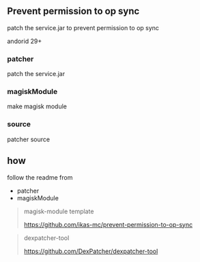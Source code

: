## Prevent permission to op sync

patch the service.jar to prevent permission to op sync

andorid 29+

### patcher

patch the service.jar

### magiskModule

make magisk module

### source

patcher source

## how 

follow the readme from 

* patcher
* magiskModule


> magisk-module template 
>
> https://github.com/ikas-mc/prevent-permission-to-op-sync

> dexpatcher-tool
>
> https://github.com/DexPatcher/dexpatcher-tool